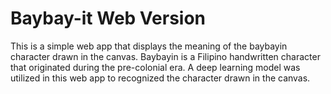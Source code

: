 # Baybay-it Web Version

This is a simple web app that displays the meaning of the baybayin character drawn in the canvas.
Baybayin is a Filipino handwritten character that originated during the pre-colonial era.
A deep learning model was utilized in this web app to recognized the character drawn in the canvas.

